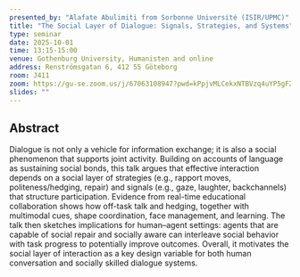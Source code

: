 ```yaml
---
presented_by: "Alafate Abulimiti from Sorbonne Université (ISIR/UPMC)"
title: "The Social Layer of Dialogue: Signals, Strategies, and Systems"
type: seminar
date: 2025-10-01
time: 13:15-15:00
venue: Gothenburg University, Humanisten and online
address: Renströmsgatan 6, 412 55 Göteborg
room: J411
zoom: https://gu-se.zoom.us/j/67063108947?pwd=kPpjvMLCekxNTBVzq4uYP5gFZ6Y6vd.1 
slides: ""
---
```


## Abstract
Dialogue is not only a vehicle for information exchange; it is also a social phenomenon that supports joint activity. Building on accounts of language as sustaining social bonds, this talk argues that effective interaction depends on a social layer of strategies (e.g., rapport moves, politeness/hedging, repair) and signals (e.g., gaze, laughter, backchannels) that structure participation. Evidence from real-time educational collaboration shows how off-task talk and hedging, together with multimodal cues, shape coordination, face management, and learning. The talk then sketches implications for human–agent settings: agents that are capable of social repair and socially aware can interleave social behavior with task progress to potentially improve outcomes. Overall, it motivates the social layer of interaction as a key design variable for both human conversation and socially skilled dialogue systems.
